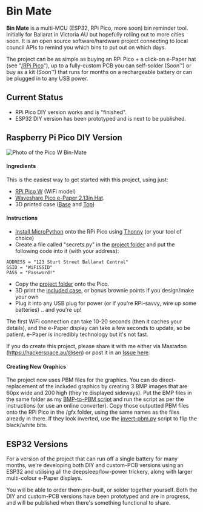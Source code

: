 # Bin Mate

**Bin Mate** is a multi-MCU (ESP32, RPi Pico, more soon) bin reminder tool. Initially for Ballarat in Victoria AU but hopefully rolling out to more cities soon. It is an open source software/hardware project connecting to local council APIs to remind you which bins to put out on which days.

The project can be as simple as buying an RPi Pico + a click-on e-Paper hat (see "[/RPi Pico](https://github.com/senwerks/Bin-Mate/tree/main/RPi%20Pico)"), up to a fully-custom PCB you can self-solder (Soon™) or buy as a kit (Soon™) that runs for months on a rechargeable battery or can be plugged in to any USB power.

## Current Status

- RPi Pico DIY version works and is "finished".
- ESP32 DIY version has been prototyped and is next to be published.

## Raspberry Pi Pico DIY Version

![Photo of the Pico W Bin-Mate](https://github.com/senwerks/Bin-Mate/blob/main/RPi%20Pico%20Assets/bin-mate-pico.jpeg?raw=true)

#### Ingredients
This is the easiest way to get started with this project, using just:
- [RPi Pico W](https://core-electronics.com.au/raspberry-pi-pico-w-wireless-wifi.html) (WiFi model)
- [Waveshare Pico e-Paper 2.13in Hat](https://core-electronics.com.au/waveshare-2-13inch-e-paper-module-for-raspberry-pi-pico-250x122-black-white.html).
- 3D printed case ([Base](https://github.com/senwerks/Bin-Mate/blob/main/RPi%20Pico%20Assets/Bin-Mate%20Pico%20Case%20(Base).3mf) and [Top](https://github.com/senwerks/Bin-Mate/blob/main/RPi%20Pico%20Assets/Bin-Mate%20Pico%20Case%20(Top).3mf))

#### Instructions
- [Install MicroPython](https://core-electronics.com.au/guides/how-to-setup-a-raspberry-pi-pico-and-code-with-thonny/) onto the RPi Pico using [Thonny](https://thonny.org) (or your tool of choice)
- Create a file called "secrets.py" in the [project folder](https://github.com/senwerks/Bin-Mate/tree/main/RPi%20Pico) and put the following code into it (with your address):

```
ADDRESS = "123 Sturt Street Ballarat Central"
SSID = "WiFiSSID"
PASS = "Password!"
```

- Copy the [project folder](https://github.com/senwerks/Bin-Mate/tree/main/RPi%20Pico) onto the Pico.
- 3D print the [included case](https://github.com/senwerks/Bin-Mate/tree/main/RPi%20Pico%20Assets), or bonus brownie points if you design/make your own
- Plug it into any USB plug for power (or if you're RPi-savvy, wire up some batteries)
  .. and you're up!

The first WiFi connection can take 10-20 seconds (then it caches your details), and the e-Paper display can take a few seconds to update, so be patient. e-Paper is incredibly technology but it's not fast.

If you do create this project, please share it with me either via Mastadon (https://hackerspace.au/@sen) or post it in an [Issue here](https://github.com/obsoletenerd/Bin-Mate/issues).

#### Creating New Graphics

The project now uses PBM files for the graphics. You can do direct-replacement of the included graphics by creating 3 BMP images that are 60px wide and 200 high (they're displayed sideways). Put the BMP files in the same folder as my [BMP-to-PBM script](https://github.com/senwerks/BMP-to-PBM) and run the script as per the instructions (or use an online converter). Copy those outputted PBM files onto the RPi Pico in the /gfx folder, using the same names as the files already in there. If they look inverted, use the [invert-pbm.py](https://github.com/senwerks/BMP-to-PBM/blob/main/invert-pbm.py) script to flip the black/white bits.


## ESP32 Versions

For a version of the project that can run off a single battery for many months, we're developing both DIY and custom-PCB versions using an ESP32 and utilising all the deepsleep/low-power trickery, along with larger multi-colour e-Paper displays.

You will be able to order them pre-built, or solder together yourself. Both the DIY and custom-PCB versions have been prototyped and are in progress, and will be published when there's something functional to share.